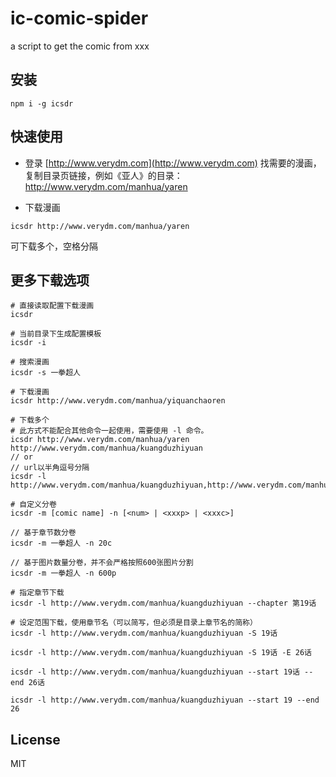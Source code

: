 # ic-comic-spider
a script to get the comic from xxx

## 安装
```
npm i -g icsdr
```

## 快速使用
- 登录 [http://www.verydm.com](http://www.verydm.com) 找需要的漫画，复制目录页链接，例如《亚人》的目录：http://www.verydm.com/manhua/yaren

- 下载漫画
```
icsdr http://www.verydm.com/manhua/yaren
```
可下载多个，空格分隔

## 更多下载选项
```
# 直接读取配置下载漫画
icsdr

# 当前目录下生成配置模板
icsdr -i

# 搜索漫画
icsdr -s 一拳超人

# 下载漫画
icsdr http://www.verydm.com/manhua/yiquanchaoren

# 下载多个
# 此方式不能配合其他命令一起使用，需要使用 -l 命令。
icsdr http://www.verydm.com/manhua/yaren http://www.verydm.com/manhua/kuangduzhiyuan
// or
// url以半角逗号分隔
icsdr -l http://www.verydm.com/manhua/kuangduzhiyuan,http://www.verydm.com/manhua/kuangduzhiyuan

# 自定义分卷
icsdr -m [comic name] -n [<num> | <xxxp> | <xxxc>]

// 基于章节数分卷
icsdr -m 一拳超人 -n 20c

// 基于图片数量分卷，并不会严格按照600张图片分割
icsdr -m 一拳超人 -n 600p

# 指定章节下载
icsdr -l http://www.verydm.com/manhua/kuangduzhiyuan --chapter 第19话

# 设定范围下载，使用章节名（可以简写，但必须是目录上章节名的简称）
icsdr -l http://www.verydm.com/manhua/kuangduzhiyuan -S 19话

icsdr -l http://www.verydm.com/manhua/kuangduzhiyuan -S 19话 -E 26话

icsdr -l http://www.verydm.com/manhua/kuangduzhiyuan --start 19话 --end 26话

icsdr -l http://www.verydm.com/manhua/kuangduzhiyuan --start 19 --end 26
```


## License

MIT
